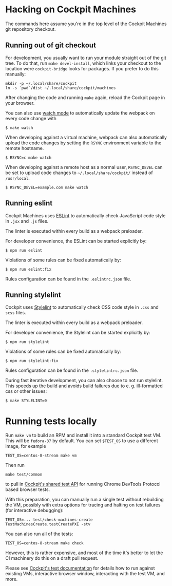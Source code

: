 # Hacking on Cockpit Machines

The commands here assume you're in the top level of the Cockpit Machines git
repository checkout.

## Running out of git checkout

For development, you usually want to run your module straight out of the git
tree. To do that, run `make devel-install`, which links your checkout to the
location were `cockpit-bridge` looks for packages. If you prefer to do this
manually:

```
mkdir -p ~/.local/share/cockpit
ln -s `pwd`/dist ~/.local/share/cockpit/machines
```

After changing the code and running `make` again, reload the Cockpit page in
your browser.

You can also use
[watch mode](https://webpack.js.org/guides/development/#using-watch-mode) to
automatically update the webpack on every code change with

    $ make watch

When developing against a virtual machine, webpack can also automatically upload
the code changes by setting the `RSYNC` environment variable to
the remote hostname.

    $ RSYNC=c make watch

When developing against a remote host as a normal user, `RSYNC_DEVEL` can be
set to upload code changes to `~/.local/share/cockpit/` instead of
`/usr/local`.

    $ RSYNC_DEVEL=example.com make watch

## Running eslint

Cockpit Machines uses [ESLint](https://eslint.org/) to automatically check
JavaScript code style in `.jsx` and `.js` files.

The linter is executed within every build as a webpack preloader.

For developer convenience, the ESLint can be started explicitly by:

    $ npm run eslint

Violations of some rules can be fixed automatically by:

    $ npm run eslint:fix

Rules configuration can be found in the `.eslintrc.json` file.

## Running stylelint

Cockpit uses [Stylelint](https://stylelint.io/) to automatically check CSS code
style in `.css` and `scss` files.

The linter is executed within every build as a webpack preloader.

For developer convenience, the Stylelint can be started explicitly by:

    $ npm run stylelint

Violations of some rules can be fixed automatically by:

    $ npm run stylelint:fix

Rules configuration can be found in the `.stylelintrc.json` file.

During fast iterative development, you can also choose to not run stylelint.
This speeds up the build and avoids build failures due to e. g. ill-formatted
css or other issues:

    $ make STYLELINT=0

# Running tests locally

Run `make vm` to build an RPM and install it into a standard Cockpit test VM.
This will be `fedora-37` by default. You can set `$TEST_OS` to use a different
image, for example

    TEST_OS=centos-8-stream make vm

Then run

    make test/common

to pull in [Cockpit's shared test API](https://github.com/cockpit-project/cockpit/tree/main/test/common)
for running Chrome DevTools Protocol based browser tests.

With this preparation, you can manually run a single test without
rebuilding the VM, possibly with extra options for tracing and halting on test
failures (for interactive debugging):

    TEST_OS=... test/check-machines-create TestMachinesCreate.testCreatePXE -stv

You can also run all of the tests:

    TEST_OS=centos-8-stream make check

However, this is rather expensive, and most of the time it's better to let the
CI machinery do this on a draft pull request.

Please see [Cockpit's test documentation](https://github.com/cockpit-project/cockpit/blob/main/test/README.md)
for details how to run against existing VMs, interactive browser window,
interacting with the test VM, and more.
